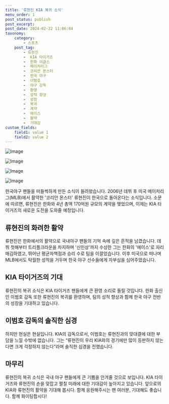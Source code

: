 ```yaml
---
title: '류현진 KIA 복귀 소식'
menu_order: 1
post_status: publish
post_excerpt: 
post_date: 2024-02-22 11:06:04
taxonomy:
    category:
        - 스포츠
    post_tag:
        - 류현진
        -  KIA 타이거즈
        -  한화 이글스
        -  메이저리그
        -  코리안 몬스터
        -  한국 야구
        -  이범호
        -  야구 감독
        -  환영
        -  성적 향상
        -  성장
        -  복귀
        -  계약
        -  에이스
        -  활약
        -  기대감
custom_fields:
    field1: value 1
    field2: value 2
---
```


![Image](https://imgnews.pstatic.net/image/241/2024/02/22/0003331237_001_20240222060501300.jpg?type=w647)

![Image](https://imgnews.pstatic.net/image/241/2024/02/22/0003331237_002_20240222060501337.jpg?type=w647)

![Image](https://imgnews.pstatic.net/image/241/2024/02/22/0003331237_003_20240222060501379.jpg?type=w647)

![Image](https://imgnews.pstatic.net/image/241/2024/02/22/0003331237_004_20240222060501407.jpg?type=w647)

한국야구 팬들을 떠들썩하게 만든 소식이 들려왔습니다. 2006년 데뷔 후 미국 메이저리그(MLB)에서 활약한 '코리안 몬스터' 류현진이 한국으로 돌아온다는 소식입니다. 소문에 따르면, 류현진은 한화와 4년 총액 170억원 규모의 계약을 맺었으며, 이제는 KIA 타이거즈의 새로운 도전을 도와줄 예정입니다.
## 류현진의 화려한 활약
류현진은 한화에서의 활약으로 국내야구 팬들의 기억 속에 깊은 흔적을 남겼습니다. 데뷔 첫해부터 트리플크라운을 차지하며 '신인상'까지 수상한 그는 한화의 '에이스'로 자리매김하였고, 뛰어난 평균자책점과 승리 수로 팀을 이끌었습니다. 이후 미국으로 떠나며 MLB에서도 탁월한 성적을 거두며 한국 야구 선수들에게 자부심을 심어주었습니다.
## KIA 타이거즈의 기대
류현진의 복귀 소식은 KIA 타이거즈 팬들에게 큰 환영 소리로 들릴 것입니다. 한화 출신인 이범호 감독 또한 류현진의 복귀를 환영하며, 팀의 성적 향상과 함께 한국 야구 전반의 성장을 기대하고 있습니다.
## 이범호 감독의 솔직한 심경
하지만 현실은 현실입니다. KIA의 감독으로서, 이범호는 류현진과의 맞대결에 대한 부담을 느낄 수밖에 없습니다. 그는 “류현진이 우리 KIA와의 경기에만 많이 등판하지 않는다면 크게 걱정하지 않는다”라며 솔직한 심경을 전했습니다. 
## 마무리
류현진의 복귀 소식은 국내 야구 팬들에게 큰 기쁨을 안겨줄 것으로 보입니다. KIA 타이거즈와 류현진의 손을 맞잡고 펼칠 미래에 대한 기대감이 높아지고 있습니다. 앞으로의 KIA와 류현진의 활약을 기대해 봅시다. 함께 응원해주시는 팬 여러분, 기대해도 좋습니다. 함께 화이팅합시다!
